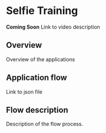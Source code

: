 # Selfie Training
**Coming Soon**
Link to video description

## Overview
Overview of the applications

## Application flow
Link to json file

## Flow description
Description of the flow process.
